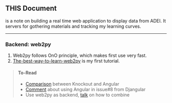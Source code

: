 ## THIS Document
is a note on building a real time web application to display data from ADEI. It servers for gothering materials and tracking my learning curves.

----------


### Backend: web2py
1. Web2py follows OnO principle, which makes first use very fast.
2. [The-best-way-to-learn-web2py](http://learn-web2py.com/) is my first tutorial.

> #### To-Read
> * [Comparison][1] between Knockout and Angular
> * [Comment][2] about using Angular in issue#8 from Djangular
> * Use web2py as backend, [talk][3] on how to combine


  [1]: http://blogs.lessthandot.com/index.php/WebDev/UIDevelopment/angularjs-vs-knockout-introduction-1/
  [2]: https://github.com/appliedsec/djangular/issues/8
  [3]: http://slides.com/amberdoctor/angularjs_and_web2py